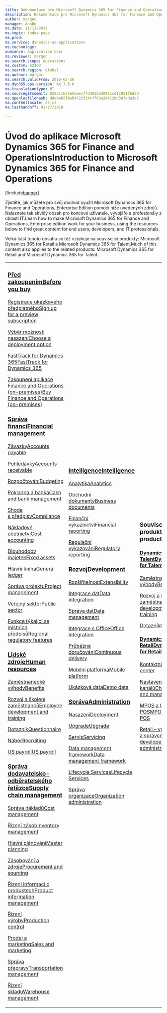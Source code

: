 ```yaml
---
title: Dokumentace pro Microsoft Dynamics 365 for Finance and Operations, Enterprise Edition
description: Dokumentace pro Microsoft Dynamics 365 for Finance and Operations, Enterprise Edition.
author: margoc
manager: AnnBe
ms.date: 11/13/2017
ms.topic: index-page
ms.prod: 
ms.service: dynamics-ax-applications
ms.technology: 
audience: Application User
ms.reviewer: margoc
ms.search.scope: Operations
ms.custom: 62303
ms.search.region: Global
ms.author: margoc
ms.search.validFrom: 2016-02-28
ms.dyn365.ops.version: AX 7.0.0
ms.translationtype: HT
ms.sourcegitcommit: 029511634e56aec7fdd91bad9441cd12951fbd8d
ms.openlocfilehash: dde0ab5f8eb4722514cff6ba284128d38fada3d2
ms.contentlocale: cs-cz
ms.lasthandoff: 01/17/2018

---
```


# <a name="introduction-to-microsoft-dynamics-365-for-finance-and-operations"></a><span data-ttu-id="46d62-103">Úvod do aplikace Microsoft Dynamics 365 for Finance and Operations</span><span class="sxs-lookup"><span data-stu-id="46d62-103">Introduction to Microsoft Dynamics 365 for Finance and Operations</span></span>
[!include[banner](includes/banner.md)]

<span data-ttu-id="46d62-104">Zjistěte, jak můžete pro svůj obchod využít Microsoft Dynamics 365 for Finance and Operations, Enterprise Edition pomocí níže uvedených zdrojů. Naleznete tak skvělý obsah pro koncové uživatele, vývojáře a profesionály z oblasti IT.</span><span class="sxs-lookup"><span data-stu-id="46d62-104">Learn how to make Microsoft Dynamics 365 for Finance and Operations, Enterprise edition work for your business, using the resources below to find great content for end users, developers, and IT professionals.</span></span> 

<span data-ttu-id="46d62-105">Velká část tohoto obsahu se též vztahuje na související produkty: Microsoft Dynamics 365 for Retail a Microsoft Dynamics 365 for Talent.</span><span class="sxs-lookup"><span data-stu-id="46d62-105">Much of this content also applies to the related products: Microsoft Dynamics 365 for Retail and Microsoft Dynamics 365 for Talent.</span></span> 

<table>
<colgroup>
<col width="33%" />
<col width="33%" />
<col width="33%" />
</colgroup>
<tbody>
<tr class="odd">
<td>
<h3><span data-ttu-id="46d62-106"><a href="get-started/before-you-buy.md">Před zakoupením</a></span><span class="sxs-lookup"><span data-stu-id="46d62-106"><a href="get-started/before-you-buy.md">Before you buy</a></span></span></h3>
<p><span data-ttu-id="46d62-107"><a href="../dev-itpro/dev-tools/sign-up-preview-subscription.md">Registrace ukázkového předplatného</a></span><span class="sxs-lookup"><span data-stu-id="46d62-107"><a href="../dev-itpro/dev-tools/sign-up-preview-subscription.md">Sign up for a preview subscription</a></span></span></p>
 <p><span data-ttu-id="46d62-108"><a href="../dev-itpro/deployment/choose-deployment-type.md">Výběr možnosti nasazení</a></span><span class="sxs-lookup"><span data-stu-id="46d62-108"><a href="../dev-itpro/deployment/choose-deployment-type.md">Choose a deployment option</a></span></span></p>
  <p><span data-ttu-id="46d62-109"><a href="get-started/fasttrack-dynamics-365-overview.md">FastTrack for Dynamics 365</a></span><span class="sxs-lookup"><span data-stu-id="46d62-109"><a href="get-started/fasttrack-dynamics-365-overview.md">FastTrack for Dynamics 365</a></span></span></p>
  <p><span data-ttu-id="46d62-110"><a href="get-started/purchase-on-premises.md">Zakoupení aplikace Finance and Operations (on-premises)</a></span><span class="sxs-lookup"><span data-stu-id="46d62-110"><a href="get-started/purchase-on-premises.md">Buy Finance and Operations (on-premises)</a></span></span></p>

<h3><span data-ttu-id="46d62-111"><a href="../financials/index.md">Správa financí</a></span><span class="sxs-lookup"><span data-stu-id="46d62-111"><a href="../financials/index.md">Financial management</a></span></span></h3>
<p><span data-ttu-id="46d62-112"><a href="../financials/accounts-payable/accounts-payable.md">Závazky</a></span><span class="sxs-lookup"><span data-stu-id="46d62-112"><a href="../financials/accounts-payable/accounts-payable.md">Accounts payable</a></span></span></p>
<p><span data-ttu-id="46d62-113"><a href="../financials/accounts-receivable/accounts-receivable.md">Pohledávky</a></span><span class="sxs-lookup"><span data-stu-id="46d62-113"><a href="../financials/accounts-receivable/accounts-receivable.md">Accounts receivable</a></span></span></p>
<p><span data-ttu-id="46d62-114"><a href="../financials/budgeting/budgeting-overview.md">Rozpočtování</a></span><span class="sxs-lookup"><span data-stu-id="46d62-114"><a href="../financials/budgeting/budgeting-overview.md">Budgeting</a></span></span></p>
<p><span data-ttu-id="46d62-115"><a href="../financials/cash-bank-management/cash-bank-management.md">Pokladna a banka</a></span><span class="sxs-lookup"><span data-stu-id="46d62-115"><a href="../financials/cash-bank-management/cash-bank-management.md">Cash and bank management</a></span></span></p>
<p><span data-ttu-id="46d62-116"><a href="../financials/general-ledger/audit-policy-rules.md">Shoda s předpisy</a></span><span class="sxs-lookup"><span data-stu-id="46d62-116"><a href="../financials/general-ledger/audit-policy-rules.md">Compliance</a></span></span></p>
<p><span data-ttu-id="46d62-117"><a href="../financials/cost-accounting/cost-accounting-home-page.md">Nákladové účetnictví</a></span><span class="sxs-lookup"><span data-stu-id="46d62-117"><a href="../financials/cost-accounting/cost-accounting-home-page.md">Cost accounting</a></span></span></p>
<p><span data-ttu-id="46d62-118"><a href="../financials/fixed-assets/fixed-assets.md">Dlouhodobý majetek</a></span><span class="sxs-lookup"><span data-stu-id="46d62-118"><a href="../financials/fixed-assets/fixed-assets.md">Fixed assets</a></span></span></p>
<p><span data-ttu-id="46d62-119"><a href="../financials/general-ledger/general-ledger.md">Hlavní kniha</a></span><span class="sxs-lookup"><span data-stu-id="46d62-119"><a href="../financials/general-ledger/general-ledger.md">General ledger</a></span></span></p>
<p><span data-ttu-id="46d62-120"><a href="../financials/project-management/overview-project-management-accounting.md">Správa projektu</a></span><span class="sxs-lookup"><span data-stu-id="46d62-120"><a href="../financials/project-management/overview-project-management-accounting.md">Project management</a></span></span></p>
<p><span data-ttu-id="46d62-121"><a href="../financials/public-sector/public-sector-functionality.md">Veřejný sektor</a></span><span class="sxs-lookup"><span data-stu-id="46d62-121"><a href="../financials/public-sector/public-sector-functionality.md">Public sector</a></span></span></p>
<p><span data-ttu-id="46d62-122"><a href="../dev-itpro/lcs-solutions/country-region.md">Funkce týkající se místních předpisů</a></span><span class="sxs-lookup"><span data-stu-id="46d62-122"><a href="../dev-itpro/lcs-solutions/country-region.md">Regional regulatory features</a></span></span></p>

<H3><span data-ttu-id="46d62-123"><a href="hr/hr-landing-page.md">Lidské zdroje</a></span><span class="sxs-lookup"><span data-stu-id="46d62-123"><a href="hr/hr-landing-page.md">Human resources</a></span></span></h3>
<p><span data-ttu-id="46d62-124"><a href="../talent/manage-benefit-program.md">Zaměstnanecké výhody</a></span><span class="sxs-lookup"><span data-stu-id="46d62-124"><a href="../talent/manage-benefit-program.md">Benefits</a></span></span></p>
<p><span data-ttu-id="46d62-125"><a href="../talent/performance-management-overview.md">Rozvoj a školení zaměstnanců</a></span><span class="sxs-lookup"><span data-stu-id="46d62-125"><a href="../talent/performance-management-overview.md">Employee development and training</a></span></span></p>
<p><span data-ttu-id="46d62-126"><a href="../talent/questionnaires.md">Dotazník</a></span><span class="sxs-lookup"><span data-stu-id="46d62-126"><a href="../talent/questionnaires.md">Questionnaire</a></span></span></p>
<p><span data-ttu-id="46d62-127"><a href="hr/manage-recruiting-process.md">Nábor</a></span><span class="sxs-lookup"><span data-stu-id="46d62-127"><a href="hr/manage-recruiting-process.md">Recruiting</a></span></span></p>
<p><span data-ttu-id="46d62-128"><a href="hr/localizations/noam-usa-payroll.md">US payroll</a></span><span class="sxs-lookup"><span data-stu-id="46d62-128"><a href="hr/localizations/noam-usa-payroll.md">US payroll</a></span></span></p>

<h3><span data-ttu-id="46d62-129"><a href="../supply-chain/index.md">Správa dodavatelsko-odběratelského řetězce</a></span><span class="sxs-lookup"><span data-stu-id="46d62-129"><a href="../supply-chain/index.md">Supply chain management</a></span></span></h3>
<p><span data-ttu-id="46d62-130"><a href="../supply-chain/cost-management/costing-sheets.md">Správa nákladů</a></span><span class="sxs-lookup"><span data-stu-id="46d62-130"><a href="../supply-chain/cost-management/costing-sheets.md">Cost management</a></span></span></p>
<p><span data-ttu-id="46d62-131"><a href="../supply-chain/inventory/inventory-home-page.md">Řízení zásob</a></span><span class="sxs-lookup"><span data-stu-id="46d62-131"><a href="../supply-chain/inventory/inventory-home-page.md">Inventory management</a></span></span></p>
<p><span data-ttu-id="46d62-132"><a href="../supply-chain/master-planning/master-plans.md">Hlavní plánování</a></span><span class="sxs-lookup"><span data-stu-id="46d62-132"><a href="../supply-chain/master-planning/master-plans.md">Master planning</a></span></span></p>
<p><span data-ttu-id="46d62-133"><a href="../supply-chain/procurement/procurement-sourcing-overview.md">Zásobování a zdroje</a></span><span class="sxs-lookup"><span data-stu-id="46d62-133"><a href="../supply-chain/procurement/procurement-sourcing-overview.md">Procurement and sourcing</a></span></span></p>
<p><span data-ttu-id="46d62-134"><a href="../supply-chain/pim/product-information.md">Řízení informací o produktech</a></span><span class="sxs-lookup"><span data-stu-id="46d62-134"><a href="../supply-chain/pim/product-information.md">Product information management</a></span></span></p>
<p><span data-ttu-id="46d62-135"><a href="../supply-chain/production-control/production-process-overview.md">Řízení výroby</a></span><span class="sxs-lookup"><span data-stu-id="46d62-135"><a href="../supply-chain/production-control/production-process-overview.md">Production control</a></span></span></p>
<p><span data-ttu-id="46d62-136"><a href="../supply-chain/sales-marketing/overview-sales-marketing.md">Prodej a marketing</a></span><span class="sxs-lookup"><span data-stu-id="46d62-136"><a href="../supply-chain/sales-marketing/overview-sales-marketing.md">Sales and marketing</a></span></span></p>
<p><span data-ttu-id="46d62-137"><a href="../supply-chain/transportation/transportation-management-overview.md">Správa přepravy</a></span><span class="sxs-lookup"><span data-stu-id="46d62-137"><a href="../supply-chain/transportation/transportation-management-overview.md">Transportation management</a></span></span></p>
<p><span data-ttu-id="46d62-138"><a href="../supply-chain/warehousing/warehouse-configuration.md">Řízení skladu</a></span><span class="sxs-lookup"><span data-stu-id="46d62-138"><a href="../supply-chain/warehousing/warehouse-configuration.md">Warehouse management</a></span></span></p>

</td>
<td>
<h3><span data-ttu-id="46d62-139"><a href="../dev-itpro/analytics/bi-reporting-home-page.md">Intelligence</a></span><span class="sxs-lookup"><span data-stu-id="46d62-139"><a href="../dev-itpro/analytics/bi-reporting-home-page.md">Intelligence</a></span></span></h3>
<p><span data-ttu-id="46d62-140"><a href="../dev-itpro/analytics/analytics.md">Analytika</a></span><span class="sxs-lookup"><span data-stu-id="46d62-140"><a href="../dev-itpro/analytics/analytics.md">Analytics</a></span></span></p>
 <p><span data-ttu-id="46d62-141"><a href="../dev-itpro/analytics/document-reporting-services.md">Obchodní dokumenty</a></span><span class="sxs-lookup"><span data-stu-id="46d62-141"><a href="../dev-itpro/analytics/document-reporting-services.md">Business documents</a></span></span></p>
<p><span data-ttu-id="46d62-142"><a href="../dev-itpro/analytics/financial-reporting-intro.md">Finanční výkaznictví</a></span><span class="sxs-lookup"><span data-stu-id="46d62-142"><a href="../dev-itpro/analytics/financial-reporting-intro.md">Financial reporting</a></span></span></p>
<p><span data-ttu-id="46d62-143"><a href="../dev-itpro/analytics/general-electronic-reporting.md">Regulační vykazování</a></span><span class="sxs-lookup"><span data-stu-id="46d62-143"><a href="../dev-itpro/analytics/general-electronic-reporting.md">Regulatory reporting</a></span></span></p>



<h3><span data-ttu-id="46d62-144"><a href="../dev-itpro/dev-tools/developer-home-page.md">Rozvoj</span><span class="sxs-lookup"><span data-stu-id="46d62-144"><a href="../dev-itpro/dev-tools/developer-home-page.md">Development</span></span></h3>
<p><span data-ttu-id="46d62-145"><a href="../dev-itpro/extensibility/extensibility-home-page.md">Rozšiřitelnost</a></span><span class="sxs-lookup"><span data-stu-id="46d62-145"><a href="../dev-itpro/extensibility/extensibility-home-page.md">Extensibility</a></span></span></p>

<p><span data-ttu-id="46d62-146"><a href="../dev-itpro/data-entities/integration-overview.md">Integrace dat</a></span><span class="sxs-lookup"><span data-stu-id="46d62-146"><a href="../dev-itpro/data-entities/integration-overview.md">Data integration</a></span></span></p>
<p><span data-ttu-id="46d62-147"><a href="../dev-itpro/data-entities/data-entities.md">Správa dat</a></span><span class="sxs-lookup"><span data-stu-id="46d62-147"><a href="../dev-itpro/data-entities/data-entities.md">Data management</a></span></span></p>

<p><span data-ttu-id="46d62-148"><a href="../dev-itpro/office-integration/office-integration.md">Integrace s Office</a></span><span class="sxs-lookup"><span data-stu-id="46d62-148"><a href="../dev-itpro/office-integration/office-integration.md">Office integration</a></span></span></p>
<p><span data-ttu-id="46d62-149"><a href="../dev-itpro/dev-tools/continuous-delivery-home-page.md">Průběžné doručování</a></span><span class="sxs-lookup"><span data-stu-id="46d62-149"><a href="../dev-itpro/dev-tools/continuous-delivery-home-page.md">Continuous delivery</a></span></span></p>
<p><span data-ttu-id="46d62-150"><a href="../dev-itpro/mobile-apps/platform/mobile-platform-home-page.md">Mobilní platforma</a></span><span class="sxs-lookup"><span data-stu-id="46d62-150"><a href="../dev-itpro/mobile-apps/platform/mobile-platform-home-page.md">Mobile platform</a></span></span></p>
<p><span data-ttu-id="46d62-151"><a href="get-started/demo-data.md">Ukázková data</a></span><span class="sxs-lookup"><span data-stu-id="46d62-151"><a href="get-started/demo-data.md">Demo data</a></span></span></p>

<h3><span data-ttu-id="46d62-152"><a href="../dev-itpro/sysadmin/system-administration-home-page.md">Správa</span><span class="sxs-lookup"><span data-stu-id="46d62-152"><a href="../dev-itpro/sysadmin/system-administration-home-page.md">Administration</span></span></h3>
<p><span data-ttu-id="46d62-153"><a href="../dev-itpro/deployment/choose-deployment-type.md">Nasazení</a></span><span class="sxs-lookup"><span data-stu-id="46d62-153"><a href="../dev-itpro/deployment/choose-deployment-type.md">Deployment</a></span></span></p>
<p><span data-ttu-id="46d62-154"><a href="../dev-itpro/migration-upgrade/upgrade-home-page.md">Upgrade</a></span><span class="sxs-lookup"><span data-stu-id="46d62-154"><a href="../dev-itpro/migration-upgrade/upgrade-home-page.md">Upgrade</a></span></span></p>
<p><span data-ttu-id="46d62-155"><a href="../dev-itpro/dev-tools/continuous-delivery-home-page.md#servicing">Servis</a></span><span class="sxs-lookup"><span data-stu-id="46d62-155"><a href="../dev-itpro/dev-tools/continuous-delivery-home-page.md#servicing">Servicing</a></span></span></p>
<p><span data-ttu-id="46d62-156"><a href="../dev-itpro/data-entities/data-entities.md">Data management framework</a></span><span class="sxs-lookup"><span data-stu-id="46d62-156"><a href="../dev-itpro/data-entities/data-entities.md">Data management framework</a></span></span></p>
<p><span data-ttu-id="46d62-157"><a href="../dev-itpro/lifecycle-services/lcs.md">Lifecycle Services</a></span><span class="sxs-lookup"><span data-stu-id="46d62-157"><a href="../dev-itpro/lifecycle-services/lcs.md">Lifecycle Services</a></span></span></p>
<p><span data-ttu-id="46d62-158"><a href="organization-administration/organization-administration-home-page.md">Správa organizace</a></span><span class="sxs-lookup"><span data-stu-id="46d62-158"><a href="organization-administration/organization-administration-home-page.md">Organization administration</a></span></span></p>
</td>
<td>
<h3><span data-ttu-id="46d62-159">Související produkty</span><span class="sxs-lookup"><span data-stu-id="46d62-159">Related products</span></span></h3>
<h4><span data-ttu-id="46d62-160"><a href="../talent/index.md">Dynamics 365 for Talent</a></span><span class="sxs-lookup"><span data-stu-id="46d62-160"><a href="../talent/index.md">Dynamics 365 for Talent</a></span></span></h4>
<p><span data-ttu-id="46d62-161"><a href="../talent/manage-benefit-program.md">Zaměstnanecké výhody</a></span><span class="sxs-lookup"><span data-stu-id="46d62-161"><a href="../talent/manage-benefit-program.md">Benefits</a></span></span></p>
<p><span data-ttu-id="46d62-162"><a href="../talent/performance-management-overview.md">Rozvoj a školení zaměstnanců</a></span><span class="sxs-lookup"><span data-stu-id="46d62-162"><a href="../talent/performance-management-overview.md">Employee development and training</a></span></span></p>
<p><span data-ttu-id="46d62-163"><a href="../talent/questionnaires.md">Dotazník</a></span><span class="sxs-lookup"><span data-stu-id="46d62-163"><a href="../talent/questionnaires.md">Questionnaire</a></span></span></p>

<h4><span data-ttu-id="46d62-164"><a href="../retail/index.md">Dynamics 365 for Retail</a></span><span class="sxs-lookup"><span data-stu-id="46d62-164"><a href="../retail/index.md">Dynamics 365 for Retail</a></span></span></h4>
<p><span data-ttu-id="46d62-165"><a href="../retail/call-center-functionality.md">Kontaktní středisko</span><span class="sxs-lookup"><span data-stu-id="46d62-165"><a href="../retail/call-center-functionality.md">Call center</span></span></p>
<p><span data-ttu-id="46d62-166"><a href="../retail/define-maintain-retail-channels.md">Nastavení a správa kanálů</span><span class="sxs-lookup"><span data-stu-id="46d62-166"><a href="../retail/define-maintain-retail-channels.md">Channel setup and management</span></span></p>
<p><span data-ttu-id="46d62-167"><a href="../retail/retail-peripherals-overview.md">MPOS a Cloud POS</span><span class="sxs-lookup"><span data-stu-id="46d62-167"><a href="../retail/retail-peripherals-overview.md">MPOS and Cloud POS</span></span></p>
<p><span data-ttu-id="46d62-168"><a href="../retail/dev-itpro/dev-retail-home-page.md">Retail – vývojář a správce</span><span class="sxs-lookup"><span data-stu-id="46d62-168"><a href="../retail/dev-itpro/dev-retail-home-page.md">Retail developer and administration</span></span></p>

</td>
</tr>

</tbody>
</table>


